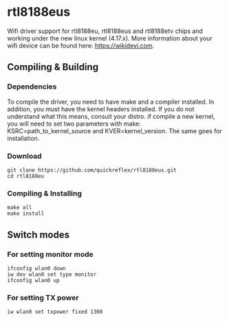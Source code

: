 # rtl8188eus
Wifi driver support for rtl8188eu, rtl8188eus and rtl8188etv chips and working under the new linux kernel (4.17.x).
More information about your wifi device can be found here: https://wikidevi.com.

Compiling & Building
---------
### Dependencies
To compile the driver, you need to have make and a compiler installed. In addition,
you must have the kernel headers installed. If you do not understand what this means,
consult your distro. if compile a new kernel, you will need to set two parameters
with make: KSRC=path_to_kernel_source and KVER=kernel_version. The same goes for installation.

### Download
```
git clone https://github.com/quickreflex/rtl8188eus.git
cd rtl8188eu
```

### Compiling & Installing
```
make all
make install
```

Switch modes
---------
### For setting monitor mode
```
ifconfig wlan0 down
iw dev wlan0 set type monitor
ifconfig wlan0 up
```
### For setting TX power
```
iw wlan0 set txpower fixed 1300
```

